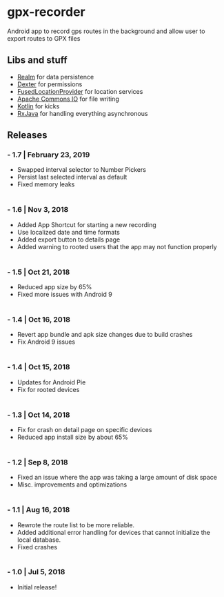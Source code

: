 # gpx-recorder

Android app to record gps routes in the background and allow user to export routes to GPX files

## Libs and stuff 

- [Realm](https://www.realm.io) for data persistence
- [Dexter](https://github.com/Karumi/Dexter) for permissions
- [FusedLocationProvider](https://developers.google.com/android/reference/com/google/android/gms/location/FusedLocationProviderClient) for location services
- [Apache Commons IO](https://commons.apache.org/proper/commons-io/) for file writing
- [Kotlin](https://kotlinlang.org/) for kicks
- [RxJava](https://github.com/ReactiveX/RxJava) for handling everything asynchronous

## Releases
### - 1.7 | February 23, 2019
- Swapped interval selector to Number Pickers
- Persist last selected interval as default
- Fixed memory leaks
<br><br>
### - 1.6 | Nov 3, 2018
- Added App Shortcut for starting a new recording
- Use localized date and time formats
- Added export button to details page
- Added warning to rooted users that the app may not function properly
<br><br>
### - 1.5 | Oct 21, 2018
- Reduced app size by 65%
- Fixed more issues with Android 9
<br><br>
### - 1.4 | Oct 16, 2018
- Revert app bundle and apk size changes due to build crashes
- Fix Android 9 issues
<br><br>
### - 1.4 | Oct 15, 2018
- Updates for Android Pie
- Fix for rooted devices
<br><br>
### - 1.3 | Oct 14, 2018
- Fix for crash on detail page on specific devices
- Reduced app install size by about 65%
<br><br>
### - 1.2 | Sep 8, 2018
- Fixed an issue where the app was taking a large amount of disk space
- Misc. improvements and optimizations
<br><br>
### - 1.1 | Aug 16, 2018
- Rewrote the route list to be more reliable. 
- Added additional error handling for devices that cannot initialize the local database.
- Fixed crashes
<br><br>
### - 1.0 | Jul 5, 2018
- Initial release!
